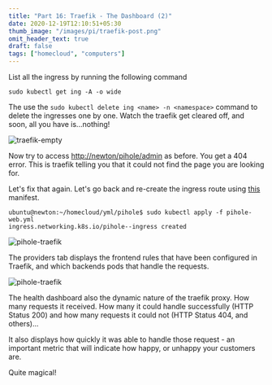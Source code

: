 ```yaml
---
title: "Part 16: Traefik - The Dashboard (2)"
date: 2020-12-19T12:10:51+05:30
thumb_image: "/images/pi/traefik-post.png"
omit_header_text: true
draft: false
tags: ["homecloud", "computers"]
---
```


List all the ingress by running the following command 

```
sudo kubectl get ing -A -o wide
```

The use the `sudo kubectl delete ing <name> -n <namespace>` command to delete the ingresses one by one. Watch the traefik get cleared off, and soon, all you have is...nothing!

![traefik-empty](/images/pi/traefik-empty.png)

Now try to access [http://newton/pihole/admin](http://newton/pihole/admin) as before. You get a 404 error. This is traefik telling you that it could not find the page you are looking for. 

Let's fix that again. Let's go back and re-create the ingress route using [this](https://github.com/devqurious/homecloud/blob/main/yml/pihole/pihole-web.yml) manifest. 

```
ubuntu@newton:~/homecloud/yml/pihole$ sudo kubectl apply -f pihole-web.yml 
ingress.networking.k8s.io/pihole--ingress created
```

![pihole-traefik](/images/pi/pihole-traefik.png)

The providers tab displays the frontend rules that have been configured in Traefik, and which backends pods that handle the requests. 

![pihole-traefik](/images/pi/traefik-dashboard.png)

The health dashboard also the dynamic nature of the traefik proxy. How many requests it received. How many it could handle successfully (HTTP Status 200) and how many requests it could not (HTTP Status 404, and others)...

It also displays how quickly it was able to handle those request - an important metric that will indicate how happy, or unhappy your customers are. 

Quite magical!
